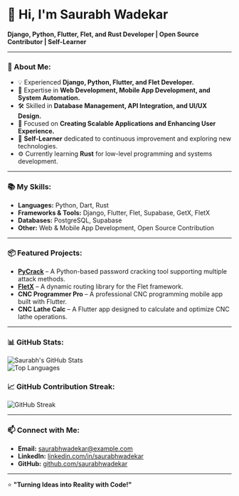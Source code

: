 # 👋 Hi, I'm Saurabh Wadekar

**Django, Python, Flutter, Flet, and Rust Developer | Open Source Contributor | Self-Learner**  

---

### 🚀 About Me:
- 💡 Experienced **Django, Python, Flutter, and Flet Developer.**  
- 🔧 Expertise in **Web Development, Mobile App Development, and System Automation.**  
- 🛠️ Skilled in **Database Management, API Integration, and UI/UX Design.**  
- 🎯 Focused on **Creating Scalable Applications and Enhancing User Experience.**  
- 📖 **Self-Learner** dedicated to continuous improvement and exploring new technologies.  
- ⚙️ Currently learning **Rust** for low-level programming and systems development.

---

### 📚 My Skills:
- **Languages:** Python, Dart, Rust  
- **Frameworks & Tools:** Django, Flutter, Flet, Supabase, GetX, FletX  
- **Databases:** PostgreSQL, Supabase  
- **Other:** Web & Mobile App Development, Open Source Contribution  

---

### 📦 Featured Projects:
- **[PyCrack](https://github.com/saurabhwadekar/pycrack)** – A Python-based password cracking tool supporting multiple attack methods.  
- **[FletX](https://github.com/saurabhwadekar/FletX)** – A dynamic routing library for the Flet framework.  
- **CNC Programmer Pro** – A professional CNC programming mobile app built with Flutter.  
- **CNC Lathe Calc** – A Flutter app designed to calculate and optimize CNC lathe operations.

---

### 📊 GitHub Stats:
![Saurabh's GitHub Stats](https://github-readme-stats.vercel.app/api?username=saurabhwadekar&show_icons=true&theme=radical)  
![Top Languages](https://github-readme-stats.vercel.app/api/top-langs/?username=saurabhwadekar&layout=compact&theme=radical)  

### 📈 GitHub Contribution Streak:
![GitHub Streak](https://streak-stats.demolab.com?user=saurabhwadekar&theme=radical)  

---

### 📫 Connect with Me:
- **Email:** [saurabhwadekar@example.com](mailto:saurabhwadekar@example.com)  
- **LinkedIn:** [linkedin.com/in/saurabhwadekar](https://linkedin.com/in/saurabhwadekar)  
- **GitHub:** [github.com/saurabhwadekar](https://github.com/saurabhwadekar)  

---

⭐ **"Turning Ideas into Reality with Code!"**